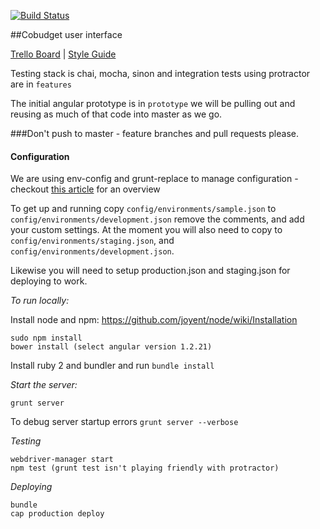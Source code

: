 
[![Build Status](https://travis-ci.org/open-app/cobudget-ui.svg?branch=master)](https://travis-ci.org/open-app/cobudget-ui)

##Cobudget user interface

[Trello Board](https://trello.com/b/LsbPRkRl/cobudget-dev) | [Style Guide](https://github.com/toddmotto/angularjs-styleguide)

Testing stack is chai, mocha, sinon and integration tests using protractor are in `features`

The initial angular prototype is in `prototype` we will be pulling out and reusing as much of that code into master as we go.

###Don't push to master - feature branches and pull requests please.

#### Configuration

We are using env-config and grunt-replace to manage configuration - checkout [this article](http://newtriks.com/2013/11/29/environment-specific-configuration-in-angularjs-using-grunt/) for an overview

To get up and running copy `config/environments/sample.json` to `config/environments/development.json` remove the comments, and add your custom settings.  At the moment you will also need to copy to `config/environments/staging.json`, and `config/environments/development.json`.

Likewise you will need to setup production.json and staging.json for deploying to work.

*To run locally:*

Install node and npm: https://github.com/joyent/node/wiki/Installation 

```
sudo npm install
bower install (select angular version 1.2.21)
```

Install ruby 2 and bundler and run `bundle install`

*Start the server:*

```
grunt server
```

To debug server startup errors `grunt server --verbose`

*Testing*

```
webdriver-manager start
npm test (grunt test isn't playing friendly with protractor)
```

*Deploying*

```
bundle
cap production deploy
```
